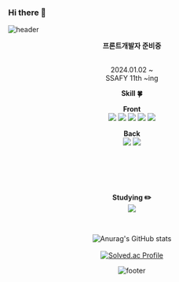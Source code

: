 ### Hi there 👋

<!--
**koohyunwoo1/koohyunwoo1** is a ✨ _special_ ✨ repository because its `README.md` (this file) appears on your GitHub profile.

Here are some ideas to get you started:

- 🔭 I’m currently working on ...
- 🌱 I’m currently learning ...
- 👯 I’m looking to collaborate on ...
- 🤔 I’m looking for help with ...
- 💬 Ask me about ...
- 📫 How to reach me: ...
- 😄 Pronouns: ...
- ⚡ Fun fact: ...
-->


<!-- 헤더 -->
![header](https://capsule-render.vercel.app/api?type=waving&&color=gradient&height=100&section=header&fontSize=90)


<div align=center>
<!--소개-->
 
<strong> 프론트개발자 준비중 </strong> 
<br/><br/>

2024.01.02 ~
<br/>
SSAFY 11th ~ing
<br/>

 
 
 <!--기술스택-->
  <strong> Skill :four_leaf_clover: </strong>
  
  <!--프론트--> 
  <strong>Front</strong>
  <br/>
   <img src="https://img.shields.io/badge/HTML5-E34F26?style=flat-square&logo=HTML5&logoColor=white"/></a>
   <img src="https://img.shields.io/badge/CSS3-1572B6?style=flat-square&logo=CSS3&logoColor=white"/></a> 
   <img src="https://img.shields.io/badge/JavaScript-F7DF1E?style=flat-square&logo=JavaScript&logoColor=white"/></a> 
   <img src="https://img.shields.io/badge/Node.js-339933?style=flat-square&logo=Node.js&logoColor=white"/></a>
   <img src="https://img.shields.io/badge/vue.js-4FC08D?style=for-the-badge&logo=vue.js&logoColor=white"> 

   
  <!--백--> 
   <strong>Back</strong>
   <br/>
  <img src="https://img.shields.io/badge/Python-3766AB?style=flat-square&logo=Python&logoColor=white"/> 
  <img src="https://img.shields.io/badge/Django-092E20?style=flat&logo=Django&logoColor=white"/>


  
  <br/>
  <!--번들러 -->

  
<br/><br/>
  
 <!--공부중 -->
  <strong> Studying :pencil2: </strong> 
   <br/>
   <img src="https://img.shields.io/badge/React-61DAFB?style=for-the-badge&logo=React&logoColor=white">
  <br/>
 <!--언어 및 툴 --> <br/>


   ![Anurag's GitHub stats](https://github-readme-stats.vercel.app/api?username=koohyunwoo1&show_icons=true&theme=radical)
   <br/>
   <br/>
   [![Solved.ac Profile](http://mazassumnida.wtf/api/v2/generate_badge?boj=hwlove99)](https://solved.ac/hwlove99/)
   
   ![footer](https://capsule-render.vercel.app/api?type=waving&&color=gradient&height=100&section=footer&fontSize=90)
